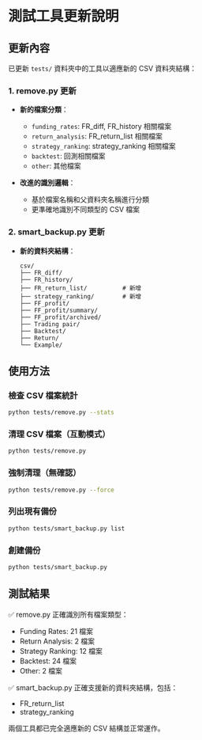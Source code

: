 # 測試工具更新說明

## 更新內容

已更新 `tests/` 資料夾中的工具以適應新的 CSV 資料夾結構：

### 1. remove.py 更新
- **新的檔案分類**：
  - `funding_rates`: FR_diff, FR_history 相關檔案
  - `return_analysis`: FR_return_list 相關檔案  
  - `strategy_ranking`: strategy_ranking 相關檔案
  - `backtest`: 回測相關檔案
  - `other`: 其他檔案

- **改進的識別邏輯**：
  - 基於檔案名稱和父資料夾名稱進行分類
  - 更準確地識別不同類型的 CSV 檔案

### 2. smart_backup.py 更新
- **新的資料夾結構**：
  ```
  csv/
  ├── FR_diff/
  ├── FR_history/
  ├── FR_return_list/          # 新增
  ├── strategy_ranking/        # 新增
  ├── FF_profit/
  ├── FF_profit/summary/
  ├── FF_profit/archived/
  ├── Trading pair/
  ├── Backtest/
  ├── Return/
  └── Example/
  ```

## 使用方法

### 檢查 CSV 檔案統計
```bash
python tests/remove.py --stats
```

### 清理 CSV 檔案（互動模式）
```bash
python tests/remove.py
```

### 強制清理（無確認）
```bash
python tests/remove.py --force
```

### 列出現有備份
```bash
python tests/smart_backup.py list
```

### 創建備份
```bash
python tests/smart_backup.py
```

## 測試結果

✅ remove.py 正確識別所有檔案類型：
- Funding Rates: 21 檔案
- Return Analysis: 2 檔案  
- Strategy Ranking: 12 檔案
- Backtest: 24 檔案
- Other: 2 檔案

✅ smart_backup.py 正確支援新的資料夾結構，包括：
- FR_return_list
- strategy_ranking

兩個工具都已完全適應新的 CSV 結構並正常運作。 